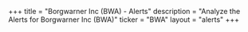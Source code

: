+++
title = "Borgwarner Inc (BWA) - Alerts"
description = "Analyze the Alerts for Borgwarner Inc (BWA)"
ticker = "BWA"
layout = "alerts"
+++

